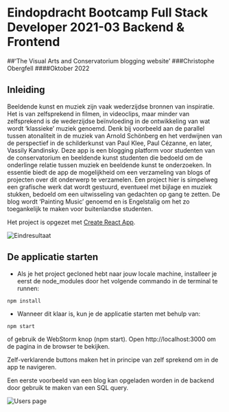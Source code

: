 # Eindopdracht Bootcamp Full Stack Developer 2021-03 Backend & Frontend
##‘The Visual Arts and Conservatorium blogging website’
###Christophe Obergfell
####Oktober 2022

## Inleiding
Beeldende kunst en muziek zijn vaak wederzijdse bronnen van inspiratie. Het is van zelfsprekend in filmen, in videoclips, maar minder van zelfsprekend is de wederzijdse beïnvloeding in de ontwikkeling van wat wordt ‘klassieke’ muziek genoemd. Denk bij voorbeeld aan de parallel tussen atonaliteit in de muziek van Arnold Schönberg en het verdwijnen van de perspectief in de schilderkunst van Paul Klee, Paul Cézanne, en later, Vassily Kandinsky.
Deze app is een blogging platform voor studenten van de conservatorium en beeldende kunst studenten die bedoeld om de onderlinge relatie tussen muziek en beeldende kunst te onderzoeken.
In essentie biedt de app de mogelijkheid om een verzameling van blogs of projecten over dit onderwerp te verzamelen. Een project hier is simpelweg een grafische werk dat wordt gestuurd, eventueel met bijlage en muziek stukken, bedoeld om een uitwisseling van gedachten op gang te zetten.
De blog wordt ‘Painting Music’ genoemd en is Engelstalig om het zo toegankelijk te maken voor buitenlandse studenten.

Het project is opgezet met [Create React App](https://github.com/facebook/create-react-app).



![Eindresultaat](D:\Data\NOVI\eindopdracht\frontend-eindopdracht\src\assets\home_page_screen_shot.PNG)



## De applicatie starten
* Als je het project gecloned hebt naar jouw locale machine, installeer je eerst de node_modules door het volgende commando in de terminal te runnen:

`npm install`

* Wanneer dit klaar is, kun je de applicatie starten met behulp van:

`npm start`

of gebruik de WebStorm knop (npm start). Open http://localhost:3000 om de pagina in de browser te bekijken.


Zelf-verklarende buttons maken het in principe van zelf sprekend om in de app te navigeren. 

Een eerste voorbeeld van een blog kan opgeladen worden in de backend door gebruik te maken van een 
SQL query.

![Users page](D:\Data\NOVI\eindopdracht\frontend-eindopdracht\src\assets\users_page_screen_shot.PNG)